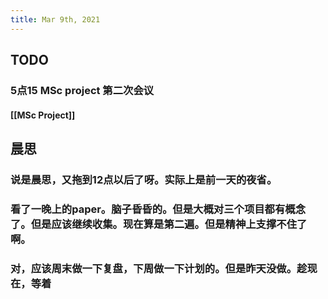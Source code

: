```yaml
---
title: Mar 9th, 2021
---
```


## TODO
### 5点15 MSc project 第二次会议
#### [[MSc Project]]
## 晨思
### 说是晨思，又拖到12点以后了呀。实际上是前一天的夜省。
### 看了一晚上的paper。脑子昏昏的。但是大概对三个项目都有概念了。但是应该继续收集。现在算是第二遍。但是精神上支撑不住了啊。
### 对，应该周末做一下复盘，下周做一下计划的。但是昨天没做。趁现在，等着
